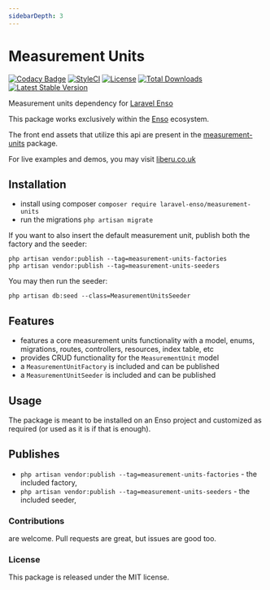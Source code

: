```yaml
---
sidebarDepth: 3
---
```


# Measurement Units

[![Codacy Badge](https://api.codacy.com/project/badge/Grade/28c7bcb0b5d2451783990e0a151f0a44)](https://www.codacy.com/app/laravel-enso/measurement-units?utm_source=github.com&amp;utm_medium=referral&amp;utm_content=laravel-enso/measurement-units&amp;utm_campaign=Badge_Grade)
[![StyleCI](https://github.styleci.io/repos/85624363/shield?branch=master)](https://github.styleci.io/repos/85624363)
[![License](https://poser.pugx.org/laravel-enso/measurement-units/license)](https://packagist.org/packages/laravel-enso/measurement-units)
[![Total Downloads](https://poser.pugx.org/laravel-enso/measurement-units/downloads)](https://packagist.org/packages/laravel-enso/measurement-units)
[![Latest Stable Version](https://poser.pugx.org/laravel-enso/measurement-units/version)](https://packagist.org/packages/laravel-enso/measurement-units)

Measurement units dependency for [Laravel Enso](https://github.com/laravel-enso/enso)

This package works exclusively within the [Enso](https://github.com/laravel-enso/enso) ecosystem.

The front end assets that utilize this api are present in the [measurement-units](https://github.com/enso-ui/measurement-units) package.

For live examples and demos, you may visit [liberu.co.uk](https://www.liberu.co.uk)

## Installation

- install using composer `composer require laravel-enso/measurement-units`
- run the migrations `php artisan migrate`

If you want to also insert the default measurement unit, publish both the factory and the seeder:
```shell script
php artisan vendor:publish --tag=measurement-units-factories
php artisan vendor:publish --tag=measurement-units-seeders
```

You may then run the seeder:
```shell script
php artisan db:seed --class=MeasurementUnitsSeeder
```

## Features

- features a core measurement units functionality with a model, enums, migrations, 
routes, controllers, resources, index table, etc 
- provides CRUD functionality for the `MeasurementUnit` model
- a `MeasurementUnitFactory` is included and can be published
- a `MeasurementUnitSeeder` is included and can be published

## Usage

The package is meant to be installed on an Enso project and customized as required 
(or used as it is if that is enough). 
   
## Publishes

- `php artisan vendor:publish --tag=measurement-units-factories` - the included factory,
- `php artisan vendor:publish --tag=measurement-units-seeders` - the included seeder,
   
   
### Contributions

are welcome. Pull requests are great, but issues are good too.

### License

This package is released under the MIT license.
